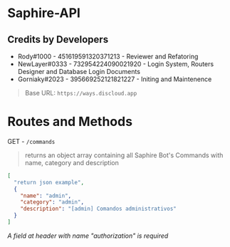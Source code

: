 # Saphire-API

## Credits by Developers

- Rody#1000 - 451619591320371213 - Reviewer and Refatoring
- NewLayer#0333 - 732954224090021920 - Login System, Routers Designer and Database Login Documents
- Gorniaky#2023 - 395669252121821227 - Initing and Maintenence

> Base URL: `https://ways.discloud.app`

# Routes and Methods
GET - `/commands`

> returns an object array containing all Saphire Bot's Commands with name, category and description

```json
[
  "return json example",
  {
    "name": "admin",
    "category": "admin",
    "description": "[admin] Comandos administrativos"
  }
]
```
*A field at header with name "authorization" is required*
